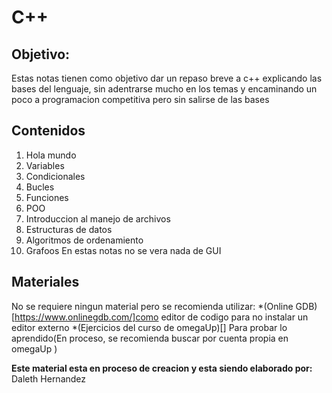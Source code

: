# C++
## Objetivo:
Estas notas tienen como objetivo dar un repaso breve a c++ explicando las bases del lenguaje, sin adentrarse mucho en los temas y encaminando un poco a programacion competitiva pero sin salirse de las bases
## Contenidos
1. Hola mundo
2. Variables
3. Condicionales
4. Bucles
5. Funciones
6. POO
7. Introduccion al manejo de archivos
8. Estructuras de datos
9. Algoritmos de ordenamiento
10. Grafoos
En estas notas no se vera nada de GUI
## Materiales
No se requiere ningun material pero se recomienda utilizar:
*(Online GDB)[https://www.onlinegdb.com/]como editor de codigo para no instalar un editor externo
*(Ejercicios del curso de omegaUp)[] Para probar lo aprendido(En proceso, se recomienda buscar por cuenta propia en omegaUp )

**Este material esta en proceso de creacion y esta siendo elaborado por:** Daleth Hernandez 
